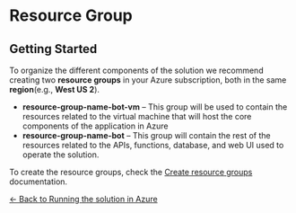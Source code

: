 # Resource Group

## Getting Started

To organize the different components of the solution we recommend creating two **resource groups** in your Azure subscription, both in the same **region**(e.g., **West US 2**).

- **resource-group-name-bot-vm** – This group will be used to contain the resources  related  to  the  virtual  machine  that  will  host  the  core components of the application in Azure
- **resource-group-name-bot** – This  group  will  contain  the  rest  of  the resources related to the APIs, functions, database, and web UI used to operate the solution.

To create the resource groups, check the [Create resource groups](https://docs.microsoft.com/en-us/azure/azure-resource-manager/management/manage-resource-groups-portal#create-resource-groups) documentation.

[← Back to Running the solution in Azure](README.md#running-the-solution-in-azure)